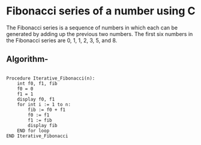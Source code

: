 # Fibonacci series of a number using C

The Fibonacci series is a sequence of numbers in which each can be generated by adding up the previous two numbers. The first six numbers in the Fibonacci series are 0, 1, 1, 2, 3, 5, and 8. 

## Algorithm-

```

Procedure Iterative_Fibonacci(n):
    int f0, f1, fib
    f0 = 0
    f1 = 1
    display f0, f1
    for int i := 1 to n:
        fib := f0 + f1   
        f0 := f1
        f1 := fib
        display fib
    END for loop
END Iterative_Fibonacci

```
